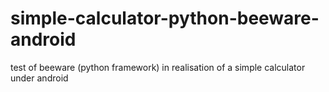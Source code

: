 # simple-calculator-python-beeware-android
test of beeware (python framework) in realisation of a simple calculator under android
